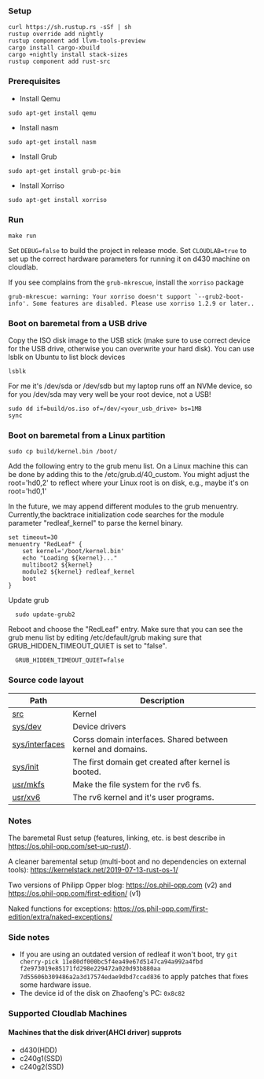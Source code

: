 ### Setup
```
curl https://sh.rustup.rs -sSf | sh
rustup override add nightly
rustup component add llvm-tools-preview
cargo install cargo-xbuild
cargo +nightly install stack-sizes
rustup component add rust-src
```

### Prerequisites
* Install Qemu

```
sudo apt-get install qemu
```

* Install nasm

```
sudo apt-get install nasm
```

* Install Grub

```
sudo apt-get install grub-pc-bin
```

* Install Xorriso

```
sudo apt-get install xorriso
```


### Run

```
make run
```
Set `DEBUG=false` to build the project in release mode. Set `CLOUDLAB=true` to set up
the correct hardware parameters for running it on d430 machine on cloudlab.

If you see complains from the `grub-mkrescue`, install the `xorriso` package
```
grub-mkrescue: warning: Your xorriso doesn't support `--grub2-boot-info'. Some features are disabled. Please use xorriso 1.2.9 or later..                                                 
```

### Boot on baremetal from a USB drive

Copy the ISO disk image to the USB stick (make sure to use correct device for the 
USB drive, otherwise you can overwrite your hard disk). You can use lsblk on Ubuntu
to list block devices

```
lsblk
```

For me it's /dev/sda or /dev/sdb but my laptop runs off an NVMe device, so for you 
/dev/sda may very well be your root device, not a USB!

```
sudo dd if=build/os.iso of=/dev/<your_usb_drive> bs=1MB
sync
```

### Boot on baremetal from a Linux partition

``` 
sudo cp build/kernel.bin /boot/
```
Add the following entry to the grub menu list. On a Linux machine this can
be done by adding this to the /etc/grub.d/40_custom. You might adjust the
root='hd0,2' to reflect where your Linux root is on disk, e.g., maybe it's on
root='hd0,1'

In the future, we may append different modules to the grub menuentry.
Currently,the backtrace initialization code searches for the 
module parameter "redleaf_kernel" to parse the kernel binary.
```
set timeout=30
menuentry "RedLeaf" {
    set kernel='/boot/kernel.bin'
    echo "Loading ${kernel}..."
    multiboot2 ${kernel}
    module2 ${kernel} redleaf_kernel
    boot
}
```

Update grub

```
  sudo update-grub2
```

Reboot and choose the "RedLeaf" entry. Make sure that you can see the grub menu
list by editing /etc/default/grub making sure that GRUB_HIDDEN_TIMEOUT_QUIET is
set to "false". 

```
  GRUB_HIDDEN_TIMEOUT_QUIET=false
```

### Source code layout

| Path                            | Description                                                 |
|---------------------------------|-------------------------------------------------------------|
| [src](src)                      | Kernel                                                      |
| [sys/dev](sys/dev)              | Device drivers                                              |
| [sys/interfaces](sys/interfaces)| Corss domain interfaces. Shared between kernel and domains. |
| [sys/init](sys/init)            | The first domain get created after kernel is booted.        |
| [usr/mkfs](usr/mkfs)            | Make the file system for the rv6 fs.                        |
| [usr/xv6](usr/xv6)              | The rv6 kernel and it's user programs.                      |

### Notes

The baremetal Rust setup (features, linking, etc. is best describe in https://os.phil-opp.com/set-up-rust/).

A cleaner baremental setup (multi-boot and no dependencies on external tools): https://kernelstack.net/2019-07-13-rust-os-1/

Two versions of Philipp Opper blog: https://os.phil-opp.com (v2) and https://os.phil-opp.com/first-edition/ (v1)

Naked functions for exceptions: https://os.phil-opp.com/first-edition/extra/naked-exceptions/

### Side notes

* If you are using an outdated version of redleaf it won't boot, try `git cherry-pick 11e80df000bc5f4ea49e67d5147ca94a992a4fbd f2e973019e85171fd298e229472a020d93b880aa 7d55606b309486a2a3d17574edae9dbd7ccad836` to apply patches that fixes some hardware issue.
* The device id of the disk on Zhaofeng's PC: `0x8c82`

### Supported Cloudlab Machines

#### Machines that the disk driver(AHCI driver) supprots

* d430(HDD)
* c240g1(SSD)
* c240g2(SSD)
